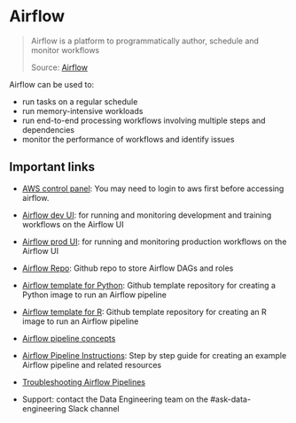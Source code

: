 # Airflow

> Airflow is a platform to programmatically author, schedule and monitor workflows
>
> Source: [Airflow](https://airflow.apache.org)

Airflow can be used to:

- run tasks on a regular schedule
- run memory-intensive workloads
- run end-to-end processing workflows involving multiple steps and dependencies
- monitor the performance of workflows and identify issues

## Important links

- [AWS control panel](https://aws.services.analytical-platform.service.justice.gov.uk/): You may need to login to aws first before accessing airflow. 

- [Airflow dev UI](https://eu-west-1.console.aws.amazon.com/mwaa/home?region=eu-west-1#environments/dev/sso): for running and monitoring development and training workflows on the Airflow UI

- [Airflow prod UI](https://eu-west-1.console.aws.amazon.com/mwaa/home?region=eu-west-1#environments/prod/sso): for running and monitoring production workflows on the Airflow UI

- [Airflow Repo](https://github.com/moj-analytical-services/airflow): Github repo to store Airflow DAGs and roles

- [Airflow template for Python](https://github.com/moj-analytical-services/template-airflow-python): Github template repository for creating a Python image to run an Airflow pipeline

- [Airflow template for R](https://github.com/moj-analytical-services/template-airflow-r): Github template repository for creating an R image to run an Airflow pipeline

- [Airflow pipeline concepts](/tools/airflow/concepts)

- [Airflow Pipeline Instructions](/tools/airflow/instructions): Step by step guide for creating an example Airflow pipeline and related resources 

- [Troubleshooting Airflow Pipelines](/tools/airflow/troubleshooting)

- Support: contact the Data Engineering team on the #ask-data-engineering Slack channel
